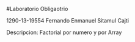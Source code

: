 #Laboratorio Obligaotrio

1290-13-19554
Fernando Enmanuel Sitamul Cajti

Descripcion:
Factorial por numero y por Array
